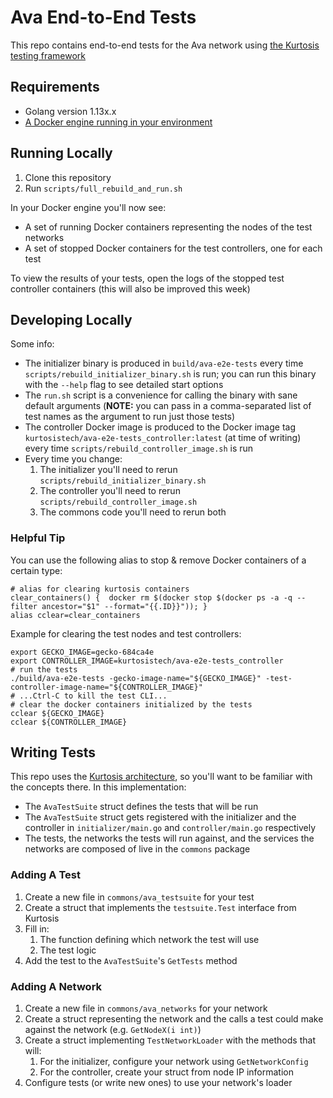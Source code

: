 # Ava End-to-End Tests
This repo contains end-to-end tests for the Ava network using [the Kurtosis testing framework](https://github.com/kurtosis-tech/kurtosis)

## Requirements
* Golang version 1.13x.x
* [A Docker engine running in your environment](https://docs.docker.com/engine/install/)

## Running Locally
1. Clone this repository
1. Run `scripts/full_rebuild_and_run.sh`

In your Docker engine you'll now see:
* A set of running Docker containers representing the nodes of the test networks
* A set of stopped Docker containers for the test controllers, one for each test

To view the results of your tests, open the logs of the stopped test controller containers (this will also be improved this week)

## Developing Locally
Some info:
* The initializer binary is produced in `build/ava-e2e-tests` every time `scripts/rebuild_initializer_binary.sh` is run; you can run this binary with the `--help` flag to see detailed start options
* The `run.sh` script is a convenience for calling the binary with sane default arguments (**NOTE:** you can pass in a comma-separated list of test names as the argument to run just those tests)
* The controller Docker image is produced to the Docker image tag `kurtosistech/ava-e2e-tests_controller:latest` (at time of writing) every time `scripts/rebuild_controller_image.sh` is run
* Every time you change:
    1. The initializer you'll need to rerun `scripts/rebuild_initializer_binary.sh`
    2. The controller you'll need to rerun `scripts/rebuild_controller_image.sh`
    3. The commons code you'll need to rerun both

### Helpful Tip
You can use the following alias to stop & remove Docker containers of a certain type:

```
# alias for clearing kurtosis containers 
clear_containers() {  docker rm $(docker stop $(docker ps -a -q --filter ancestor="$1" --format="{{.ID}}")); } 
alias cclear=clear_containers
```

Example for clearing the test nodes and test controllers:
```
export GECKO_IMAGE=gecko-684ca4e
export CONTROLLER_IMAGE=kurtosistech/ava-e2e-tests_controller
# run the tests
./build/ava-e2e-tests -gecko-image-name="${GECKO_IMAGE}" -test-controller-image-name="${CONTROLLER_IMAGE}"
# ...Ctrl-C to kill the test CLI...
# clear the docker containers initialized by the tests
cclear ${GECKO_IMAGE} 
cclear ${CONTROLLER_IMAGE} 
```

## Writing Tests
This repo uses the [Kurtosis architecture](https://github.com/kurtosis-tech/kurtosis), so you'll want to be familiar with the concepts there. In this implementation:
* The `AvaTestSuite` struct defines the tests that will be run
* The `AvaTestSuite` struct gets registered with the initializer and the controller in `initializer/main.go` and `controller/main.go` respectively
* The tests, the networks the tests will run against, and the services the networks are composed of live in the `commons` package

### Adding A Test
1. Create a new file in `commons/ava_testsuite` for your test
1. Create a struct that implements the `testsuite.Test` interface from Kurtosis
1. Fill in:
    1. The function defining which network the test will use
    1. The test logic
1. Add the test to the `AvaTestSuite`'s `GetTests` method

### Adding A Network
1. Create a new file in `commons/ava_networks` for your network
1. Create a struct representing the network and the calls a test could make against the network (e.g. `GetNodeX(i int)`)
1. Create a struct implementing `TestNetworkLoader` with the methods that will:
    1. For the initializer, configure your network using `GetNetworkConfig`
    1. For the controller, create your struct from node IP information
1. Configure tests (or write new ones) to use your network's loader
